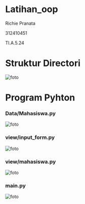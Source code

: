 # Latihan_oop
Richie Pranata

312410451

TI.A.5.24

# Struktur Directori
![foto]()

# Program Pyhton
### Data/Mahasiswa.py
![foto]()

### view/input_form.py
![foto]()

### view/mahasiswa.py
![foto]()

### main.py
![foto]()
